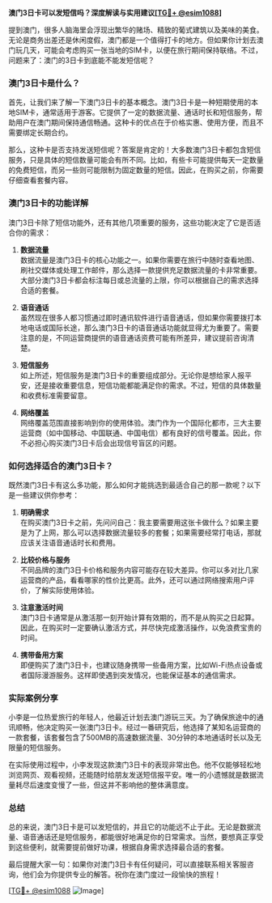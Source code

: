 **澳门3日卡可以发短信吗？深度解读与实用建议[[TG💪+ @esim1088](https://t.me/s/esim1088)]**

提到澳门，很多人脑海里会浮现出繁华的赌场、精致的葡式建筑以及美味的美食。无论是商务出差还是休闲度假，澳门都是一个值得打卡的地方。但如果你计划去澳门玩几天，可能会考虑购买一张当地的SIM卡，以便在旅行期间保持联络。不过，问题来了：澳门的3日卡到底能不能发短信呢？

### 澳门3日卡是什么？

首先，让我们来了解一下澳门3日卡的基本概念。澳门3日卡是一种短期使用的本地SIM卡，通常适用于游客。它提供了一定的数据流量、通话时长和短信服务，帮助用户在澳门期间保持通信畅通。这种卡的优点在于价格实惠、使用方便，而且不需要绑定长期合约。

那么，这种卡是否支持发送短信呢？答案是肯定的！大多数澳门3日卡都包含短信服务，只是具体的短信数量可能会有所不同。比如，有些卡可能提供每天一定数量的免费短信，而另一些则可能限制为固定数量的短信。因此，在购买之前，你需要仔细查看套餐内容。

### 澳门3日卡的功能详解

澳门3日卡除了短信功能外，还有其他几项重要的服务，这些功能决定了它是否适合你的需求：

1. **数据流量**  
   数据流量是澳门3日卡的核心功能之一。如果你需要在旅行中随时查看地图、刷社交媒体或处理工作邮件，那么选择一款提供充足数据流量的卡非常重要。大部分澳门3日卡都会标注每日或总流量的上限，你可以根据自己的需求选择合适的套餐。

2. **语音通话**  
   虽然现在很多人都习惯通过即时通讯软件进行语音通话，但如果你需要拨打本地电话或国际长途，那么澳门3日卡的语音通话功能就显得尤为重要了。需要注意的是，不同运营商提供的语音通话资费可能有所差异，建议提前咨询清楚。

3. **短信服务**  
   如上所述，短信服务是澳门3日卡的重要组成部分。无论你是想给家人报平安，还是接收重要信息，短信功能都能满足你的需求。不过，短信的具体数量和收费标准需要留意。

4. **网络覆盖**  
   网络覆盖范围直接影响到你的使用体验。澳门作为一个国际化都市，三大主要运营商（如中国移动、中国联通、中国电信）都有良好的信号覆盖。因此，你不必担心购买澳门3日卡后会出现信号盲区的问题。

### 如何选择适合的澳门3日卡？

既然澳门3日卡有这么多功能，那么如何才能挑选到最适合自己的那一款呢？以下是一些建议供你参考：

1. **明确需求**  
   在购买澳门3日卡之前，先问问自己：我主要需要用这张卡做什么？如果主要是为了上网，那么可以选择数据流量较多的套餐；如果需要经常打电话，那就应该关注语音通话时长和费用。

2. **比较价格与服务**  
   不同品牌的澳门3日卡价格和服务内容可能存在较大差异。你可以多对比几家运营商的产品，看看哪家的性价比更高。此外，还可以通过网络搜索用户评价，了解实际使用体验。

3. **注意激活时间**  
   澳门3日卡通常是从激活那一刻开始计算有效期的，而不是从购买之日起算。因此，在购买时一定要确认激活方式，并尽快完成激活操作，以免浪费宝贵的时间。

4. **携带备用方案**  
   即便购买了澳门3日卡，也建议随身携带一些备用方案，比如Wi-Fi热点设备或者国际漫游服务。这样即使遇到突发情况，也能保证基本的通信需求。

### 实际案例分享

小李是一位热爱旅行的年轻人，他最近计划去澳门游玩三天。为了确保旅途中的通讯顺畅，他决定购买一张澳门3日卡。经过一番研究后，他选择了某知名运营商的一款套餐，该套餐包含了500MB的高速数据流量、30分钟的本地通话时长以及无限量的短信服务。

在实际使用过程中，小李发现这款澳门3日卡的表现非常出色。他不仅能够轻松地浏览网页、观看视频，还能随时给朋友发送短信报平安。唯一的小遗憾就是数据流量耗尽后速度变慢了一些，但这并不影响他的整体满意度。

### 总结

总的来说，澳门3日卡是可以发短信的，并且它的功能远不止于此。无论是数据流量、语音通话还是短信服务，都能很好地满足你的日常需求。当然，要想真正享受到这些便利，就需要提前做好功课，根据自身需求选择最合适的套餐。

最后提醒大家一句：如果你对澳门3日卡有任何疑问，可以直接联系相关客服咨询，他们会为你提供专业的解答。祝你在澳门度过一段愉快的旅程！

[[TG💪+ @esim1088](https://t.me/s/esim1088) ![Image](https://i.postimg.cc/4NQfJmqS/Snipaste-2025-05-13-00-14-12.png)]